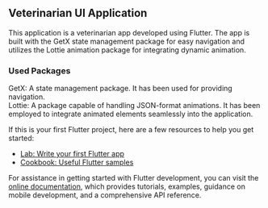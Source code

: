 ## Veterinarian UI Application

This application is a veterinarian app developed using Flutter.
The app is built with the GetX state management package for easy navigation and utilizes the Lottie animation package for integrating dynamic animation.

### Used Packages

GetX: A state management package. It has been used for providing navigation.  
Lottie: A package capable of handling JSON-format animations. It has been employed to integrate animated elements seamlessly into the application.  

If this is your first Flutter project, here are a few resources to help you get started:

- [Lab: Write your first Flutter app](https://docs.flutter.dev/get-started/codelab)
- [Cookbook: Useful Flutter samples](https://docs.flutter.dev/cookbook)

For assistance in getting started with Flutter development, you can visit the 
[online documentation](https://docs.flutter.dev/), which provides tutorials, examples, guidance on mobile development, and a comprehensive API reference.
